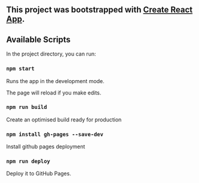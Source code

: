 ##  This project was bootstrapped with [Create React App](https://github.com/facebook/create-react-app).

## Available Scripts

In the project directory, you can run:

### `npm start`

Runs the app in the development mode.

The page will reload if you make edits.

### `npm run build`

Create an optimised build ready for production

### `npm install gh-pages --save-dev`

Install github pages deployment

### `npm run deploy`

Deploy it to GitHub Pages.
